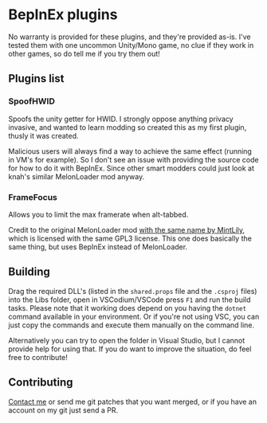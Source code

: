 # BepInEx plugins

No warranty is provided for these plugins, and they're provided as-is.
I've tested them with one uncommon Unity/Mono game, no clue if they work in other games, so do tell me if you try them out!

## Plugins list

### SpoofHWID

Spoofs the unity getter for HWID.
I strongly oppose anything privacy invasive, and wanted to learn modding so created this as my first plugin, thusly it was created.

Malicious users will always find a way to achieve the same effect (running in VM's for example).
So I don't see an issue with providing the source code for how to do it with BepInEx.
Since other smart modders could just look at knah's similar MelonLoader mod anyway.

### FrameFocus

Allows you to limit the max framerate when alt-tabbed.

Credit to the original MelonLoader mod [with the same name by MintLily](https://github.com/MintLily/FrameFocus), which is licensed with the same GPL3 license.
This one does basically the same thing, but uses BepInEx instead of MelonLoader.

## Building

Drag the required DLL's (listed in the `shared.props` file and the `.csproj` files) into the Libs folder, open in VSCodium/VSCode press `F1` and run the build tasks. Please note that it working does depend on you having the `dotnet` command available in your environment. Or if you're not using VSC, you can just copy the commands and execute them manually on the command line.

Alternatively you can try to open the folder in Visual Studio, but I cannot provide help for using that.
If you do want to improve the situation, do feel free to contribute!

## Contributing

[Contact me](https://ljoonal.xyz/contact) or send me git patches that you want merged, or if you have an account on my git just send a PR.
